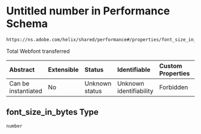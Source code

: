 # Untitled number in Performance Schema

```txt
https://ns.adobe.com/helix/shared/performance#/properties/font_size_in_bytes
```

Total Webfont transferred

| Abstract            | Extensible | Status         | Identifiable            | Custom Properties | Additional Properties | Access Restrictions | Defined In                                                                 |
| :------------------ | :--------- | :------------- | :---------------------- | :---------------- | :-------------------- | :------------------ | :------------------------------------------------------------------------- |
| Can be instantiated | No         | Unknown status | Unknown identifiability | Forbidden         | Allowed               | none                | [performance.schema.json*](performance.schema.json "open original schema") |

## font_size_in_bytes Type

`number`
